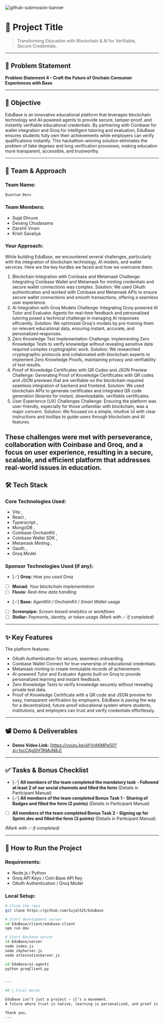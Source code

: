 ![github-submission-banner](https://github.com/user-attachments/assets/a1493b84-e4e2-456e-a791-ce35ee2bcf2f)

# 🚀 Project Title

> Transforming Education with Blockchain & AI for Verifiable, Secure Credentials.

---

## 📌 Problem Statement

**Problem Statement 4 – Craft the Future of Onchain Consumer Experiences with Base**


---

## 🎯 Objective

EduBase is an innovative educational platform that leverages blockchain technology and AI-powered agents to provide secure, tamper-proof, and instantly verifiable educational credentials. By partnering with Coinbase for wallet integration and Groq for intelligent tutoring and evaluation, EduBase ensures students fully own their achievements while employers can verify qualifications instantly. This hackathon-winning solution eliminates the problem of fake degrees and long verification processes, making education more transparent, accessible, and trustworthy.


---

## 🧠 Team & Approach

### Team Name:  
`Quantum Devs`

### Team Members:  
- Sujal Dhruve  
- Devang Chudasama  
- Darshit Virani
- Krish Savaliya  


### Your Approach:

While building EduBase, we encountered several challenges, particularly with the integration of blockchain technology, AI models, and wallet services. Here are the key hurdles we faced and how we overcame them:

1. Blockchain Integration with Coinbase and Metamask
Challenge:
Integrating Coinbase Wallet and Metamask for minting credentials and secure wallet connections was complex.
Solution:
We used OAuth authentication and worked with Coinbase and Metamask APIs to ensure secure wallet connections and smooth transactions, offering a seamless user experience.
2. AI Integration with Groq Models
Challenge:
Integrating Groq-powered AI Tutor and Evaluator Agents for real-time feedback and personalized tutoring posed a technical challenge in managing AI responses efficiently.
Solution:
We optimized Groq's models by pre-training them on relevant educational data, ensuring instant, accurate, and personalized responses.
3. Zero Knowledge Test Implementation
Challenge:
Implementing Zero Knowledge Tests to verify knowledge without revealing sensitive data required complex cryptographic work.
Solution:
We researched cryptographic protocols and collaborated with blockchain experts to implement Zero Knowledge Proofs, maintaining privacy and verifiability of test results.
4. Proof of Knowledge Certificates with QR Codes and JSON Preview
Challenge:
Generating Proof of Knowledge Certificates with QR codes and JSON previews that are verifiable on the blockchain required seamless integration of backend and frontend.
Solution:
We used blockchain APIs to generate certificates and integrated QR code generation libraries for instant, downloadable, verifiable certificates.
5. User Experience (UX) Challenges
Challenge:
Ensuring the platform was user-friendly, especially for those unfamiliar with blockchain, was a major concern.
Solution:
We focused on a simple, intuitive UI with clear instructions and tooltips to guide users through blockchain and AI features.

These challenges were met with perseverance, collaboration with Coinbase and Groq, and a focus on user experience, resulting in a secure, scalable, and efficient platform that addresses real-world issues in education.
---

## 🛠️ Tech Stack

### Core Technologies Used:
- Vite , 
- React , 
- Typerscript , 
- MongoDB , 
- Coinbase OnchainKit , 
- Coinbase Wallet SDK , 
- Metamask Minting , 
- Oauth , 
- Groq Model

### Sponsor Technologies Used (if any):
- [✅] **Groq:** _How you used Groq_  
- [ ] **Monad:** _Your blockchain implementation_  
- [ ] **Fluvio:** _Real-time data handling_  
- [✅] **Base:** _AgentKit / OnchainKit / Smart Wallet usage_  
- [ ] **Screenpipe:** _Screen-based analytics or workflows_  
- [ ] **Stellar:** _Payments, identity, or token usage_
*(Mark with ✅ if completed)*
---

## ✨ Key Features

The platform features:

- OAuth Authentication for secure, seamless onboarding.
- Coinbase Wallet Connect for true ownership of educational credentials.
- Metamask minting to create immutable records of achievement.
- AI-powered Tutor and Evaluator Agents built on Groq to provide personalized learning and instant feedback.
- Zero Knowledge Tests to verify knowledge securely without revealing private test data.
- Proof of Knowledge Certificate with a QR code and JSON preview for easy, transparent verification by employers.
EduBase is paving the way for a decentralized, future-proof educational system where students, institutions, and employers can trust and verify credentials effortlessly.

---

## 📽️ Demo & Deliverables

- **Demo Video Link:** [https://youtu.be/aYVrA6MPe50?si=1ocCAg5hf7AMuN8J]  

---

## ✅ Tasks & Bonus Checklist

- [✅] **All members of the team completed the mandatory task - Followed at least 2 of our social channels and filled the form** (Details in Participant Manual)  
- [✅] **All members of the team completed Bonus Task 1 - Sharing of Badges and filled the form (2 points)**  (Details in Participant Manual)
- [ ] **All members of the team completed Bonus Task 2 - Signing up for Sprint.dev and filled the form (3 points)**  (Details in Participant Manual)

*(Mark with ✅ if completed)*

---

## 🧪 How to Run the Project

### Requirements:
- Node.js / Python 
- Groq API Keys / Coin Base API Key
- OAuth Authentication / Groq Model

### Local Setup:
```bash
# Clone the repo
git clone https://github.com/Sujal525/EduBase

# Start development server
cd EduBase/client/edubase-client
npm run dev

# Start Backend server
cd EduBase/server
node index.js
node zkpServer.js
node attestationServer.js

cd EduBase/ai-agents
python groqClient.py


---

## 🏁 Final Words

EduBase isn’t just a project — it’s a movement.
A future where trust is native, learning is personalized, and proof is undeniable.

Thank you. 
---
